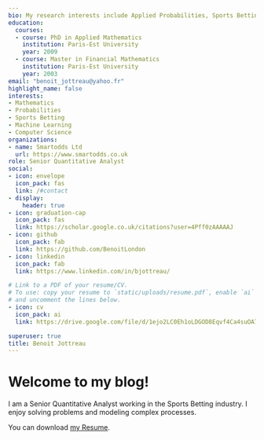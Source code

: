 ```yaml
---
bio: My research interests include Applied Probabilities, Sports Betting and Machine Learning.
education:
  courses:
  - course: PhD in Applied Mathematics
    institution: Paris-Est University
    year: 2009
  - course: Master in Financial Mathematics
    institution: Paris-Est University
    year: 2003
email: "benoit_jottreau@yahoo.fr"
highlight_name: false
interests:
- Mathematics
- Probabilities
- Sports Betting
- Machine Learning
- Computer Science
organizations:
- name: Smartodds Ltd
  url: https://www.smartodds.co.uk
role: Senior Quantitative Analyst
social:
- icon: envelope
  icon_pack: fas
  link: /#contact
- display:
    header: true
- icon: graduation-cap
  icon_pack: fas
  link: https://scholar.google.co.uk/citations?user=4Pff0zAAAAAJ
- icon: github
  icon_pack: fab
  link: https://github.com/BenoitLondon
- icon: linkedin
  icon_pack: fab
  link: https://www.linkedin.com/in/bjottreau/

# Link to a PDF of your resume/CV.
# To use: copy your resume to `static/uploads/resume.pdf`, enable `ai` icons in `params.toml`, 
# and uncomment the lines below.
- icon: cv
  icon_pack: ai
  link: https://drive.google.com/file/d/1ejo2LC0Eh1oLDGOD8Eqvf4Ca4suOA7iy/view?usp=sharing

superuser: true
title: Benoit Jottreau
---
```


# Welcome to my blog!

I am a Senior Quantitative Analyst working in the Sports Betting industry. I enjoy solving problems and modeling complex processes.

You can download [my Resume](https://drive.google.com/uc?export=download&id=1ejo2LC0Eh1oLDGOD8Eqvf4Ca4suOA7iy).

